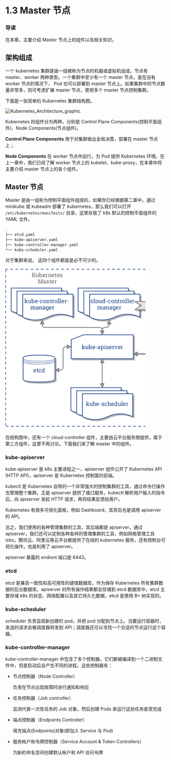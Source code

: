 # 1.3 Master 节点

### 导读

在本章，主要介绍 Master 节点上的组件以及相关知识。

## 架构组成

一个 kubernetes 集群是由一组被称为节点的机器或虚拟机组成，节点有 master、worker 两种类型。一个集群中至少有一个 master 节点，是在没有 worker 节点的情况下， Pod 也可以部署到 master 节点上。如果集群中的节点数量非常多，则可考虑扩展 master 节点，使用多个 master 节点控制集群。

下面是一张简单的 Kubernetes 集群结构图。

![Kubernetes\_Architecture\_graphic](../.gitbook/assets/Kubernetes\_Architecture\_graphic.png)

Kubernetes 的组件分为两种，分别是 Control Plane Components(控制平面组件)、Node Components(节点组件)。

**Control Plane Components** 用于对集群做出全局决策，部署在 master 节点上；

**Node Components** 在 worker 节点中运行，为 Pod 提供 Kubernetes 环境。在上一章中，我们已经了解 worker 节点上的 kubelet、kube-proxy，在本章中将主要介绍 master 节点上的各个组件。

## Master 节点

Master 是由一组称为控制平面组件组成的，如果你已经根据第二章中，通过 minikube 或 kubeadm 部署了 kubernetes，那么我们可以打开 `/etc/kubernetes/manifests/` 目录，这里存放了 k8s 默认的控制平面组件的 YAML 文件。

```
.
├── etcd.yaml
├── kube-apiserver.yaml
├── kube-controller-manager.yaml
└── kube-scheduler.yaml
```

对于集群来说， 这四个组件都是是必不可少的。

![master](../.gitbook/assets/master.png)

在结构图中，还有一个 cloud-controller 组件，主要由云平台服务商提供，属于第三方组件，这里不再讨论。下面我们来了解 master 中的组件。

### kube-apiserver

kube-apiserver 是 k8s 主要进程之一，apiserver 组件公开了 Kubernetes API (HTTP API)，apiserver 是 Kubernetes 控制面的前端。

kubectl 是 Kubernetes 自带的一个非常强大的控制集群的工具，通过命令行操作去管理整个集群。正是 apiserver 提供了接口服务，kubectl 解析用户输入的指令后，向 apiserver 发起 HTTP 请求，再将结果反馈给用户。

Kubernetes 有很多可视化面板，例如 Dashboard，其背后也是调用 apiserver 的 API。

总之，我们使用的各种管理集群的工具，其后端都是 apiserver，通过 apiserver，我们还可以定制各种各样的管理集群的工具，例如网格管理工具 istio。腾讯云、阿里云等云平台都提供了在线的 kubernetes 服务，还有控制台可视化操作，也是利用了 apiserver。

apiserver 暴露的 endiont 端口是 6443。

### etcd

etcd 是兼具一致性和高可用性的键值数据库，作为保存 Kubernetes 所有集群数据的后台数据库。apiserver 的所有操作结果都会存储到 etcd 数据库中，etcd 主要存储 k8s 的状态、网络配置以及其它持久化数据，etcd 是使用 B+ 树实现的。

### kube-scheduler

scheduler 负责监视新创建的 pod，并把 pod 分配到节点上。当要运行容器时，发送的请求会被调度器转发到 API；调度器还可以寻找一个合适的节点运行这个容器。

### kube-controller-manager

kube-controller-manager 中包含了多个控制器，它们都被编译到一个二进制文件中，但是启动后会产生不同的进程。这些控制器有：

*   节点控制器（Node Controller）

    负责在节点出现故障时进行通知和响应
*   任务控制器（Job controller）

    监测代表一次性任务的 Job 对象，然后创建 Pods 来运行这些任务直至完成
*   端点控制器（Endpoints Controller）

    填充端点(Endpoints)对象(即加入 Service 与 Pod)
*   服务帐户和令牌控制器（Service Account & Token Controllers）

    为新的命名空间创建默认帐户和 API 访问令牌
